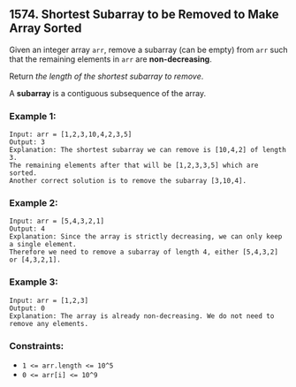 ## 1574. Shortest Subarray to be Removed to Make Array Sorted

Given an integer array ```arr```, remove a subarray (can be empty) from ```arr``` such that the remaining elements in ```arr``` are **non-decreasing**.

Return *the length of the shortest subarray to remove*.

A **subarray** is a contiguous subsequence of the array.

### Example 1:
```
Input: arr = [1,2,3,10,4,2,3,5]
Output: 3
Explanation: The shortest subarray we can remove is [10,4,2] of length 3.
The remaining elements after that will be [1,2,3,3,5] which are sorted.
Another correct solution is to remove the subarray [3,10,4].
```
### Example 2:
```
Input: arr = [5,4,3,2,1]
Output: 4
Explanation: Since the array is strictly decreasing, we can only keep a single element.
Therefore we need to remove a subarray of length 4, either [5,4,3,2] or [4,3,2,1].
```
### Example 3:
```
Input: arr = [1,2,3]
Output: 0
Explanation: The array is already non-decreasing. We do not need to remove any elements.
```

### Constraints:

* ```1 <= arr.length <= 10^5```
* ```0 <= arr[i] <= 10^9```